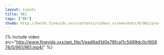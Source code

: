 ```yaml
--- 
layout: sieutv
title: 961
tags: ["0k"]
thumb: http://hwcdn.finevids.xxx/contents/videos_screenshots/0/961/preview.mp4.jpg
---
```

{% include video src="http://www.finevids.xxx/get_file/1/ead9ad1d0e78fca11c5499dc0cf80874/0/961/961.mp4/" %} 
